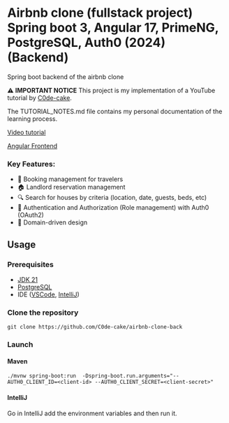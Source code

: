 # Airbnb clone (fullstack project) Spring boot 3, Angular 17, PrimeNG, PostgreSQL, Auth0 (2024) (Backend)

Spring boot backend of the airbnb clone

⚠️ **IMPORTANT NOTICE**
This project is my implementation of a YouTube tutorial by [C0de-cake](https://github.com/C0de-cake).

The TUTORIAL_NOTES.md file contains my personal documentation of the learning process.

[Video tutorial](https://youtu.be/XriUV06Hkow)

[Angular Frontend](https://github.com/C0de-cake/airbnb-clone-frontend)

### Key Features:
- 📅 Booking management for travelers
- 🏠 Landlord reservation management
- 🔍 Search for houses by criteria (location, date, guests, beds, etc)
- 🔐 Authentication and Authorization (Role management) with Auth0 (OAuth2)
- 🏢 Domain-driven design

## Usage
### Prerequisites
- [JDK 21](https://adoptium.net/temurin/releases/)
- [PostgreSQL](https://www.postgresql.org/download/)
- IDE ([VSCode](https://code.visualstudio.com/download), [IntelliJ](https://www.jetbrains.com/idea/download/))

### Clone the repository
``git clone https://github.com/C0de-cake/airbnb-clone-back``

### Launch
#### Maven
``./mvnw spring-boot:run  -Dspring-boot.run.arguments="--AUTH0_CLIENT_ID=<client-id> --AUTH0_CLIENT_SECRET=<client-secret>"``

#### IntelliJ
Go in IntelliJ add the environment variables and then run it.